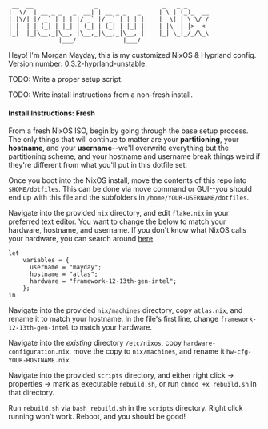 ``` 
 __  __                 _                  _   _ _      
|  \/  | __ _ _   _  __| | __ _ _   _     | \ | (_)_  __
| |\/| |/ _` | | | |/ _` |/ _` | | | |    |  \| | \ \/ /
| |  | | (_| | |_| | (_| | (_| | |_| |    | |\  | |>  < 
|_|  |_|\__,_|\__, |\__,_|\__,_|\__, |    |_| \_|_/_/\_\
              |___/             |___/                   
```

Heyo! I'm Morgan Mayday, this is my customized NixOS & Hyprland config. Version number: 0.3.2-hyprland-unstable.

TODO: Write a proper setup script.

TODO: Write install instructions from a non-fresh install.

#### Install Instructions: Fresh
From a fresh NixOS ISO, begin by going through the base setup process. The only things that will continue to matter are your **partitioning**, your **hostname**, and your **username**--we'll overwrite everything but the partitioning scheme, and your hostname and username break things weird if they're different from what you'll put in this dotfile set.

Once you boot into the NixOS install, move the contents of this repo into `$HOME/dotfiles`. This can be done via move command or GUI--you should end up with this file and the subfolders in `/home/YOUR-USERNAME/dotfiles`. 

Navigate into the provided `nix` directory, and edit `flake.nix` in your preferred text editor. You want to change the below to match your hardware, hostname, and username. If you don't know what NixOS calls your hardware, you can search around [here](https://github.com/NixOS/nixos-hardware).

```
let
    variables = {
      username = "mayday";
      hostname = "atlas";
      hardware = "framework-12-13th-gen-intel";
    };
in
```

Navigate into the provided `nix/machines` directory, copy `atlas.nix`, and rename it to match your hostname. In the file's first line, change `framework-12-13th-gen-intel` to match your hardware.

Navigate into the *existing* directory `/etc/nixos`, copy `hardware-configuration.nix`, move the copy to `nix/machines`, and rename it `hw-cfg-YOUR-HOSTNAME.nix`.

Navigate into the provided `scripts` directory, and either right click -> properties -> mark as executable `rebuild.sh`, or run `chmod +x rebuild.sh` in that directory.

Run `rebuild.sh` via `bash rebuild.sh` in the `scripts` directory. Right click running won't work.
Reboot, and you should be good!
